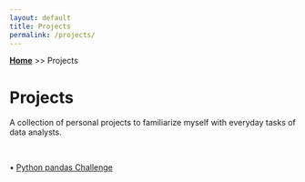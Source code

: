 ```yaml
---
layout: default
title: Projects
permalink: /projects/
---
```

**[Home](https://xyjiang970.github.io/portfolio_site/)** >> Projects
# Projects
A collection of personal projects to familiarize myself with everyday tasks of data analysts.

<br>

• [Python pandas Challenge](https://xyjiang970.github.io/portfolio_site/projects/pandas_project_challenge/pandas.html)
